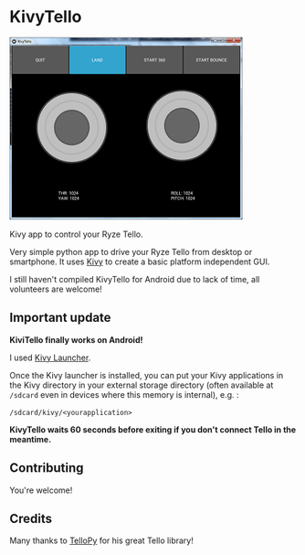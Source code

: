 # KivyTello

![Screenshot](KiviTello.png?raw=true "Screenshot")

Kivy app to control your Ryze Tello.

Very simple python app to drive your Ryze Tello from desktop or smartphone.
It uses [Kivy](https://kivy.org) to create a basic platform independent GUI.

I still haven't compiled KivyTello for Android due to lack of time,
all volunteers are welcome!

## Important update

**KiviTello finally works on Android!**

I used [Kivy Launcher](https://play.google.com/store/apps/details?id=org.kivy.pygame&hl=en).

Once the Kivy launcher is installed, you can put your Kivy
applications in the Kivy directory in your external storage directory
(often available at `/sdcard` even in devices where this memory
is internal), e.g. :

    /sdcard/kivy/<yourapplication>

**KivyTello waits 60 seconds before exiting if you don't connect Tello in the meantime.**

## Contributing

You're welcome!

## Credits

Many thanks to [TelloPy](https://github.com/hanyazou/TelloPy) for his great Tello library!

